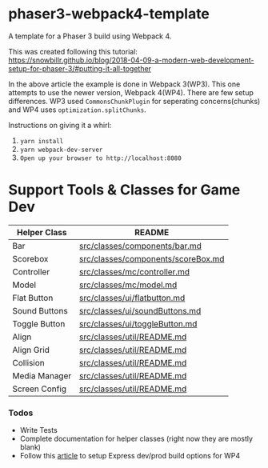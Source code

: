 # phaser3-webpack4-template
A template for a Phaser 3 build using Webpack 4.

This was created following this tutorial:
https://snowbillr.github.io/blog/2018-04-09-a-modern-web-development-setup-for-phaser-3/#putting-it-all-together

In the above article the example is done in Webpack 3(WP3). This one attempts to use the newer version, Webpack 4(WP4). There are few setup differences. WP3 used `CommonsChunkPlugin` for seperating concerns(chunks) and WP4 uses `optimization.splitChunks`.

Instructions on giving it a whirl:
1) `yarn install`
2) `yarn webpack-dev-server`
3) `Open up your browser to http://localhost:8080`

# Support Tools & Classes for Game Dev


| Helper Class | README |
| ------ | ------ |
| Bar | [src/classes/components/bar.md](src/classes/components/bar.md]) |
| Scorebox | [src/classes/components/scoreBox.md](src/classes/components/scoreBox.md) |
| Controller | [src/classes/mc/controller.md](src/classes/mc/controller.md) |
| Model | [src/classes/mc/model.md](src/classes/mc/model.md) |
| Flat Button | [src/classes/ui/flatbutton.md](src/classes/ui/flatbutton.md) |
| Sound Buttons | [src/classes/ui/soundButtons.md](src/classes/ui/soundButtons.md) |
| Toggle Button | [src/classes/ui/toggleButton.md](src/classes/ui/toggleButton.md) |
| Align | [src/classes/util/README.md](src/classes/util/README.md) |
| Align Grid | [src/classes/util/README.md](src/classes/util/README.md)  |
| Collision | [src/classes/util/README.md](src/classes/util/README.md)  |
| Media Manager | [src/classes/util/README.md](src/classes/util/README.md)  |
| Screen Config | [src/classes/util/README.md](src/classes/util/README.md)  |



### Todos

 - Write Tests
 - Complete documentation for helper classes (right now they are mostly blank)
 - Follow this [article](https://medium.com/@binyamin/creating-a-node-express-webpack-app-with-dev-and-prod-builds-a4962ce51334) to setup Express dev/prod build options for WP4 


